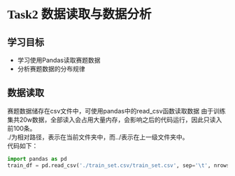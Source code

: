 # <font face="黑体">Task2 数据读取与数据分析</font>

## 学习目标
- 学习使用Pandas读取赛题数据
- 分析赛题数据的分布规律

## 数据读取
赛题数据储存在csv文件中，可使用pandas中的read_csv函数读取数据
由于训练集共20w数据，全部读入会占用大量内存，会影响之后的代码运行，因此只读入前100条。<br>
./为相对路径，表示在当前文件夹中，而../表示在上一级文件夹中。<br>
代码如下：
```python
import pandas as pd
train_df = pd.read_csv('./train_set.csv/train_set.csv', sep='\t', nrows=100)
```


